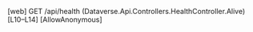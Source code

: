 [web] GET /api/health  (Dataverse.Api.Controllers.HealthController.Alive)  [L10–L14] [AllowAnonymous]

